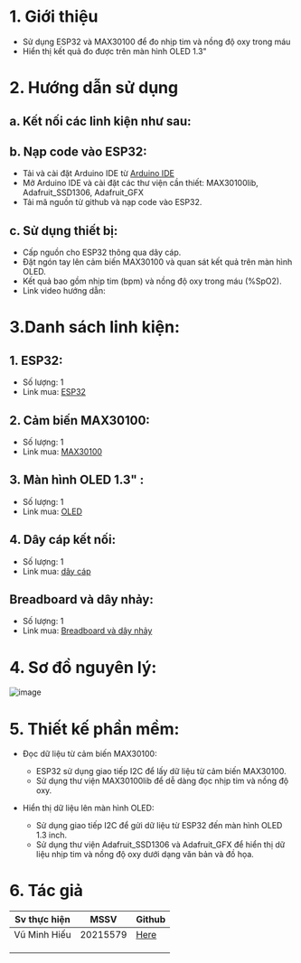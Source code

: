 # 1. Giới thiệu
- Sử dụng ESP32 và MAX30100 để đo nhịp tim và nồng độ oxy trong máu
- Hiển thị kết quả đo được trên màn hình OLED 1.3"
# 2. Hướng dẫn sử dụng
## a. Kết nối các linh kiện như sau:


## b. Nạp code vào ESP32:
- Tải và cài đặt Arduino IDE từ [Arduino IDE](https://www.arduino.cc/en/software)
- Mở Arduino IDE và cài đặt các thư viện cần thiết: MAX30100lib, Adafruit_SSD1306, Adafruit_GFX
- Tải mã nguồn từ github và nạp code vào ESP32.
  
## c. Sử dụng thiết bị:
- Cấp nguồn cho ESP32 thông qua dây cáp.
- Đặt ngón tay lên cảm biến MAX30100 và quan sát kết quả trên màn hình OLED.
- Kết quả bao gồm nhịp tim (bpm) và nồng độ oxy trong máu (%SpO2).
- Link video hướng dẫn:

# 3.Danh sách linh kiện:

## 1. ESP32:
- Số lượng: 1
- Link mua: [ESP32](https://shopee.vn/B%E1%BA%A3ng-M%E1%BA%A1ch-Ph%C3%A1t-Tri%E1%BB%83n-ESP32-L%C3%B5i-K%C3%A9p-ESP-32-ESP-32S-ESP-WROOM-32-30P-38P-WiFi-Bluetooth-i.869927552.21777593794?sp_atk=09c16670-26d1-4616-8e48-89e23ca50278&xptdk=09c16670-26d1-4616-8e48-89e23ca50278)
## 2. Cảm biến MAX30100:
- Số lượng: 1
- Link mua: [MAX30100](https://shopee.vn/Module-c%E1%BA%A3m-bi%E1%BA%BFn-nh%E1%BB%8Bp-tim-v%C3%A0-oxy-trong-m%C3%A1u-MAX30100-i.1048311475.20792450869?sp_atk=6d6b3305-d5cc-4c2c-9ae9-b41b2a153110&xptdk=6d6b3305-d5cc-4c2c-9ae9-b41b2a153110)
## 3. Màn hình OLED 1.3" :
- Số lượng: 1
- Link mua: [OLED](https://shopee.vn/M%C3%A0n-H%C3%ACnh-OLED-1.3-128x64-I2C-Xanh-OLED-13-I2C-B-i.171084633.7247756437?sp_atk=d4dcae5c-9b05-49aa-9609-3a1f78fb77ec&xptdk=d4dcae5c-9b05-49aa-9609-3a1f78fb77ec)
## 4. Dây cáp kết nối:
- Số lượng: 1
- Link mua: [dây cáp](https://shopee.vn/Microusb-C%C3%A1p-microusb-d%C3%A2y-nap-code-esp32-d%C3%A2y-s%E1%BA%A1c-%C4%91i%E1%BB%87n-tho%E1%BA%A1i-i.672645516.23476417257?sp_atk=8a2164a8-f0f4-4269-bc28-d33988fe9850&xptdk=8a2164a8-f0f4-4269-bc28-d33988fe9850)
## Breadboard và dây nhảy:
- Số lượng: 1
- Link mua: [Breadboard và dây nhảy](https://shopee.vn/3.3V-5V-MB102-Breadboard-power-module-MB-102-830-points-Solderless-Prototype-Bread-board-kit-65-Flexible-jumper-wires-i.81431289.7134752553?sp_atk=4f67d720-0f57-4553-b23e-49990ff97ccf&xptdk=4f67d720-0f57-4553-b23e-49990ff97ccf)

# 4. Sơ đồ nguyên lý:

![image](https://github.com/hieuwed/ESP32-MAX30100/assets/130844328/8ae57c79-c350-4fb2-8f32-922811f73619)


# 5. Thiết kế phần mềm:
- Đọc dữ liệu từ cảm biến MAX30100:
  - ESP32 sử dụng giao tiếp I2C để lấy dữ liệu từ cảm biến MAX30100.
  - Sử dụng thư viện MAX30100lib để dễ dàng đọc nhịp tim và nồng độ oxy.
  
- Hiển thị dữ liệu lên màn hình OLED:
  - Sử dụng giao tiếp I2C để gửi dữ liệu từ ESP32 đến màn hình OLED 1.3 inch.
  - Sử dụng thư viện Adafruit_SSD1306 và Adafruit_GFX để hiển thị dữ liệu nhịp tim và nồng độ oxy dưới dạng văn bản và đồ họa.

# 6. Tác giả

| Sv thực hiện | MSSV | Github |
|--------------|------|---------------------|
|Vũ Minh Hiếu|20215579|[Here](https://github.com/hieuwed)|
|            |        |      |
|            |        |      |
|            |        |      |




